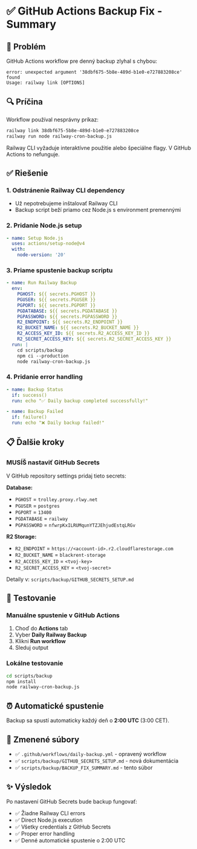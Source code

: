 # ✅ GitHub Actions Backup Fix - Summary

## 🐛 Problém

GitHub Actions workflow pre denný backup zlyhal s chybou:
```
error: unexpected argument '38dbf675-5b8e-489d-b1e0-e727883208ce' found
Usage: railway link [OPTIONS]
```

## 🔍 Príčina

Workflow používal nesprávny príkaz:
```bash
railway link 38dbf675-5b8e-489d-b1e0-e727883208ce
railway run node railway-cron-backup.js
```

Railway CLI vyžaduje interaktívne použitie alebo špeciálne flagy. V GitHub Actions to nefunguje.

## ✅ Riešenie

### 1. Odstránenie Railway CLI dependency
- Už nepotrebujeme inštalovať Railway CLI
- Backup script beží priamo cez Node.js s environment premennými

### 2. Pridanie Node.js setup
```yaml
- name: Setup Node.js
  uses: actions/setup-node@v4
  with:
    node-version: '20'
```

### 3. Priame spustenie backup scriptu
```yaml
- name: Run Railway Backup
  env:
    PGHOST: ${{ secrets.PGHOST }}
    PGUSER: ${{ secrets.PGUSER }}
    PGPORT: ${{ secrets.PGPORT }}
    PGDATABASE: ${{ secrets.PGDATABASE }}
    PGPASSWORD: ${{ secrets.PGPASSWORD }}
    R2_ENDPOINT: ${{ secrets.R2_ENDPOINT }}
    R2_BUCKET_NAME: ${{ secrets.R2_BUCKET_NAME }}
    R2_ACCESS_KEY_ID: ${{ secrets.R2_ACCESS_KEY_ID }}
    R2_SECRET_ACCESS_KEY: ${{ secrets.R2_SECRET_ACCESS_KEY }}
  run: |
    cd scripts/backup
    npm ci --production
    node railway-cron-backup.js
```

### 4. Pridanie error handling
```yaml
- name: Backup Status
  if: success()
  run: echo "✅ Daily backup completed successfully!"

- name: Backup Failed
  if: failure()
  run: echo "❌ Daily backup failed!"
```

## 📋 Ďalšie kroky

### MUSÍŠ nastaviť GitHub Secrets

V GitHub repository settings pridaj tieto secrets:

**Database:**
- `PGHOST` = `trolley.proxy.rlwy.net`
- `PGUSER` = `postgres`
- `PGPORT` = `13400`
- `PGDATABASE` = `railway`
- `PGPASSWORD` = `nfwrpKxILRUMqunYTZJEhjudEstqLRGv`

**R2 Storage:**
- `R2_ENDPOINT` = `https://<account-id>.r2.cloudflarestorage.com`
- `R2_BUCKET_NAME` = `blackrent-storage`
- `R2_ACCESS_KEY_ID` = `<tvoj-key>`
- `R2_SECRET_ACCESS_KEY` = `<tvoj-secret>`

Detaily v: `scripts/backup/GITHUB_SECRETS_SETUP.md`

## 🧪 Testovanie

### Manuálne spustenie v GitHub Actions
1. Choď do **Actions** tab
2. Vyber **Daily Railway Backup**
3. Klikni **Run workflow**
4. Sleduj output

### Lokálne testovanie
```bash
cd scripts/backup
npm install
node railway-cron-backup.js
```

## ⏰ Automatické spustenie

Backup sa spustí automaticky každý deň o **2:00 UTC** (3:00 CET).

## 📁 Zmenené súbory

- ✅ `.github/workflows/daily-backup.yml` - opravený workflow
- ✅ `scripts/backup/GITHUB_SECRETS_SETUP.md` - nová dokumentácia
- ✅ `scripts/backup/BACKUP_FIX_SUMMARY.md` - tento súbor

## ✨ Výsledok

Po nastavení GitHub Secrets bude backup fungovať:
- ✅ Žiadne Railway CLI errors
- ✅ Direct Node.js execution
- ✅ Všetky credentials z GitHub Secrets
- ✅ Proper error handling
- ✅ Denné automatické spustenie o 2:00 UTC

